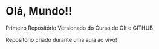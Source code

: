 # Olá, Mundo!!
 Primeiro Repositório Versionado do Curso de GIt e GITHUB

Repositório criado durante uma aula ao vivo!